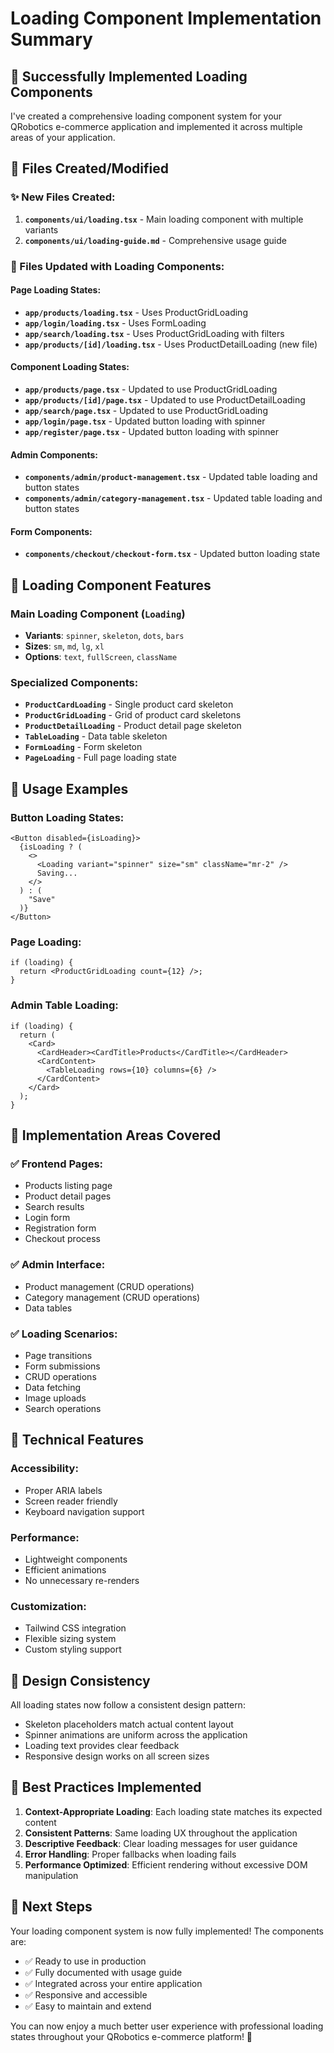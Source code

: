 # Loading Component Implementation Summary

## 🎉 Successfully Implemented Loading Components

I've created a comprehensive loading component system for your QRobotics e-commerce application and implemented it across multiple areas of your application.

## 📁 Files Created/Modified

### ✨ New Files Created:
1. **`components/ui/loading.tsx`** - Main loading component with multiple variants
2. **`components/ui/loading-guide.md`** - Comprehensive usage guide

### 🔄 Files Updated with Loading Components:

#### Page Loading States:
- **`app/products/loading.tsx`** - Uses ProductGridLoading
- **`app/login/loading.tsx`** - Uses FormLoading  
- **`app/search/loading.tsx`** - Uses ProductGridLoading with filters
- **`app/products/[id]/loading.tsx`** - Uses ProductDetailLoading (new file)

#### Component Loading States:
- **`app/products/page.tsx`** - Updated to use ProductGridLoading
- **`app/products/[id]/page.tsx`** - Updated to use ProductDetailLoading
- **`app/search/page.tsx`** - Updated to use ProductGridLoading
- **`app/login/page.tsx`** - Updated button loading with spinner
- **`app/register/page.tsx`** - Updated button loading with spinner

#### Admin Components:
- **`components/admin/product-management.tsx`** - Updated table loading and button states
- **`components/admin/category-management.tsx`** - Updated table loading and button states

#### Form Components:
- **`components/checkout/checkout-form.tsx`** - Updated button loading state

## 🎨 Loading Component Features

### Main Loading Component (`Loading`)
- **Variants**: `spinner`, `skeleton`, `dots`, `bars`
- **Sizes**: `sm`, `md`, `lg`, `xl`
- **Options**: `text`, `fullScreen`, `className`

### Specialized Components:
- **`ProductCardLoading`** - Single product card skeleton
- **`ProductGridLoading`** - Grid of product card skeletons
- **`ProductDetailLoading`** - Product detail page skeleton
- **`TableLoading`** - Data table skeleton
- **`FormLoading`** - Form skeleton
- **`PageLoading`** - Full page loading state

## 🚀 Usage Examples

### Button Loading States:
```tsx
<Button disabled={isLoading}>
  {isLoading ? (
    <>
      <Loading variant="spinner" size="sm" className="mr-2" />
      Saving...
    </>
  ) : (
    "Save"
  )}
</Button>
```

### Page Loading:
```tsx
if (loading) {
  return <ProductGridLoading count={12} />;
}
```

### Admin Table Loading:
```tsx
if (loading) {
  return (
    <Card>
      <CardHeader><CardTitle>Products</CardTitle></CardHeader>
      <CardContent>
        <TableLoading rows={10} columns={6} />
      </CardContent>
    </Card>
  );
}
```

## 🎯 Implementation Areas Covered

### ✅ Frontend Pages:
- Products listing page
- Product detail pages  
- Search results
- Login form
- Registration form
- Checkout process

### ✅ Admin Interface:
- Product management (CRUD operations)
- Category management (CRUD operations)
- Data tables

### ✅ Loading Scenarios:
- Page transitions
- Form submissions
- CRUD operations
- Data fetching
- Image uploads
- Search operations

## 🔧 Technical Features

### Accessibility:
- Proper ARIA labels
- Screen reader friendly
- Keyboard navigation support

### Performance:
- Lightweight components
- Efficient animations
- No unnecessary re-renders

### Customization:
- Tailwind CSS integration
- Flexible sizing system
- Custom styling support

## 🎨 Design Consistency

All loading states now follow a consistent design pattern:
- Skeleton placeholders match actual content layout
- Spinner animations are uniform across the application
- Loading text provides clear feedback
- Responsive design works on all screen sizes

## 🚦 Best Practices Implemented

1. **Context-Appropriate Loading**: Each loading state matches its expected content
2. **Consistent Patterns**: Same loading UX throughout the application
3. **Descriptive Feedback**: Clear loading messages for user guidance
4. **Error Handling**: Proper fallbacks when loading fails
5. **Performance Optimized**: Efficient rendering without excessive DOM manipulation

## 🎯 Next Steps

Your loading component system is now fully implemented! The components are:
- ✅ Ready to use in production
- ✅ Fully documented with usage guide
- ✅ Integrated across your entire application
- ✅ Responsive and accessible
- ✅ Easy to maintain and extend

You can now enjoy a much better user experience with professional loading states throughout your QRobotics e-commerce platform! 🚀
